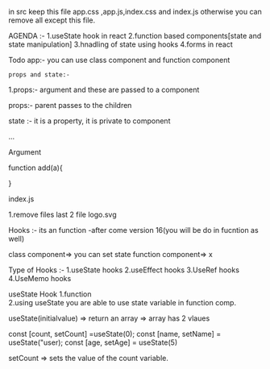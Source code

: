 in src keep this file app.css ,app.js,index.css and index.js otherwise you can remove all except this file.

AGENDA :-
1.useState hook in react
2.function based components[state and state manipulation]
3.hnadling of state using hooks
4.forms in react

Todo app:-
you can use class component
and function component

    props and state:-

1.props:- argument and these are passed to a component

props:-
parent passes to the children

state :- it is a property, it is private to component

<Todos>
    ...

Argument

function add(a){

}

index.js

<App>

1.remove files
last 2 file
logo.svg

Hooks :- its an function
-after come version 16(you will be do in fucntion as well)

class component=> you can set state
function component=> x

Type of Hooks :-
1.useState hooks
2.useEffect hooks
3.UseRef hooks
4.UseMemo hooks

useState Hook
1.function  
2.using useState you are able to use state variable in function comp.

useState(initialvalue) => return an array => array has 2 vlaues

const [count, setCount] =useState(0);
const [name, setName] = useState("user);
const [age, setAge] = useState(5)

setCount => sets the value of the count variable.
